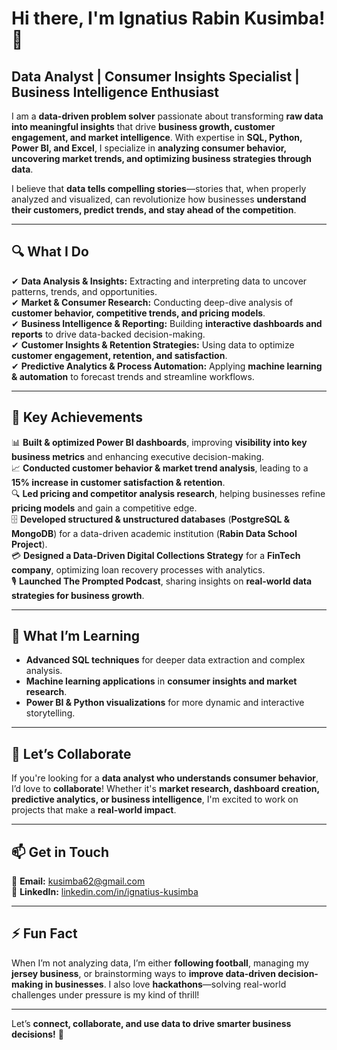 # Hi there, I'm Ignatius Rabin Kusimba! 👋  

## **Data Analyst | Consumer Insights Specialist | Business Intelligence Enthusiast**  

I am a **data-driven problem solver** passionate about transforming **raw data into meaningful insights** that drive **business growth, customer engagement, and market intelligence**. With expertise in **SQL, Python, Power BI, and Excel**, I specialize in **analyzing consumer behavior, uncovering market trends, and optimizing business strategies through data**.  

I believe that **data tells compelling stories**—stories that, when properly analyzed and visualized, can revolutionize how businesses **understand their customers, predict trends, and stay ahead of the competition**.  

---

## 🔍 **What I Do**  
✔ **Data Analysis & Insights:** Extracting and interpreting data to uncover patterns, trends, and opportunities.  
✔ **Market & Consumer Research:** Conducting deep-dive analysis of **customer behavior, competitive trends, and pricing models**.  
✔ **Business Intelligence & Reporting:** Building **interactive dashboards and reports** to drive data-backed decision-making.  
✔ **Customer Insights & Retention Strategies:** Using data to optimize **customer engagement, retention, and satisfaction**.  
✔ **Predictive Analytics & Process Automation:** Applying **machine learning & automation** to forecast trends and streamline workflows.  

---

## 🚀 **Key Achievements**  
📊 **Built & optimized Power BI dashboards**, improving **visibility into key business metrics** and enhancing executive decision-making.  
📈 **Conducted customer behavior & market trend analysis**, leading to a **15% increase in customer satisfaction & retention**.  
🔍 **Led pricing and competitor analysis research**, helping businesses refine **pricing models** and gain a competitive edge.  
🗄️ **Developed structured & unstructured databases** (**PostgreSQL & MongoDB**) for a data-driven academic institution (**Rabin Data School Project**).  
💳 **Designed a Data-Driven Digital Collections Strategy** for a **FinTech company**, optimizing loan recovery processes with analytics.  
🎙️ **Launched The Prompted Podcast**, sharing insights on **real-world data strategies for business growth**.  

---

## 🌱 **What I’m Learning**  
- **Advanced SQL techniques** for deeper data extraction and complex analysis.  
- **Machine learning applications** in **consumer insights and market research**.  
- **Power BI & Python visualizations** for more dynamic and interactive storytelling.  

---

## 🤝 **Let’s Collaborate**  
If you're looking for a **data analyst who understands consumer behavior**, I’d love to **collaborate**! Whether it's **market research, dashboard creation, predictive analytics, or business intelligence**, I'm excited to work on projects that make a **real-world impact**.  

---

## 📫 **Get in Touch**  
📧 **Email:** kusimba62@gmail.com  
🔗 **LinkedIn:** [linkedin.com/in/ignatius-kusimba](https://linkedin.com/in/ignatius-kusimba)  

---

## ⚡ **Fun Fact**  
When I’m not analyzing data, I’m either **following football**, managing my **jersey business**, or brainstorming ways to **improve data-driven decision-making in businesses**. I also love **hackathons**—solving real-world challenges under pressure is my kind of thrill!  

---

Let’s **connect, collaborate, and use data to drive smarter business decisions!** 🚀  
